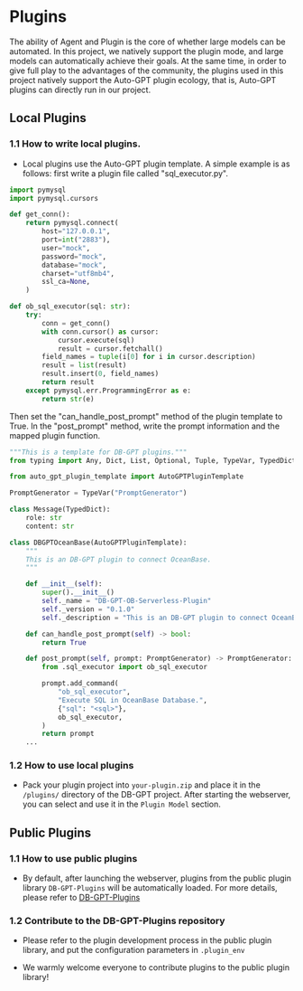 # Plugins

The ability of Agent and Plugin is the core of whether large models can be automated. In this project, we natively support the plugin mode, and large models can automatically achieve their goals. At the same time, in order to give full play to the advantages of the community, the plugins used in this project natively support the Auto-GPT plugin ecology, that is, Auto-GPT plugins can directly run in our project.

## Local Plugins

### 1.1 How to write local plugins.

- Local plugins use the Auto-GPT plugin template. A simple example is as follows: first write a plugin file called "sql_executor.py".
```python
import pymysql
import pymysql.cursors

def get_conn():
    return pymysql.connect(
        host="127.0.0.1",
        port=int("2883"),
        user="mock",
        password="mock",
        database="mock",
        charset="utf8mb4",
        ssl_ca=None,
    )

def ob_sql_executor(sql: str):
    try:
        conn = get_conn()
        with conn.cursor() as cursor:
            cursor.execute(sql)
            result = cursor.fetchall()
        field_names = tuple(i[0] for i in cursor.description)
        result = list(result)
        result.insert(0, field_names)
        return result
    except pymysql.err.ProgrammingError as e:
        return str(e)
```

Then set the "can_handle_post_prompt" method of the plugin template to True. In the "post_prompt" method, write the prompt information and the mapped plugin function.

```python
"""This is a template for DB-GPT plugins."""
from typing import Any, Dict, List, Optional, Tuple, TypeVar, TypedDict

from auto_gpt_plugin_template import AutoGPTPluginTemplate

PromptGenerator = TypeVar("PromptGenerator")

class Message(TypedDict):
    role: str
    content: str

class DBGPTOceanBase(AutoGPTPluginTemplate):
    """
    This is an DB-GPT plugin to connect OceanBase.
    """

    def __init__(self):
        super().__init__()
        self._name = "DB-GPT-OB-Serverless-Plugin"
        self._version = "0.1.0"
        self._description = "This is an DB-GPT plugin to connect OceanBase."

    def can_handle_post_prompt(self) -> bool:
        return True

    def post_prompt(self, prompt: PromptGenerator) -> PromptGenerator:
        from .sql_executor import ob_sql_executor

        prompt.add_command(
            "ob_sql_executor",
            "Execute SQL in OceanBase Database.",
            {"sql": "<sql>"},
            ob_sql_executor,
        )
        return prompt
    ...

```

### 1.2 How to use local plugins

- Pack your plugin project into `your-plugin.zip` and place it in the `/plugins/` directory of the DB-GPT project. After starting the webserver, you can select and use it in the `Plugin Model` section.


## Public Plugins

### 1.1 How to use public plugins

- By default, after launching the webserver, plugins from the public plugin library `DB-GPT-Plugins` will be automatically loaded. For more details, please refer to [DB-GPT-Plugins](https://github.com/csunny/DB-GPT-Plugins)

### 1.2 Contribute to the DB-GPT-Plugins repository

- Please refer to the plugin development process in the public plugin library, and put the configuration parameters in `.plugin_env`

- We warmly welcome everyone to contribute plugins to the public plugin library!


